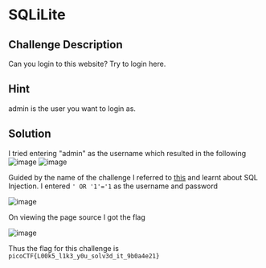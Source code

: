 # SQLiLite

## Challenge Description

Can you login to this website?
Try to login here.

## Hint

admin is the user you want to login as.

## Solution

I tried entering "admin" as the username which resulted in the following
![image](https://github.com/user-attachments/assets/98c4879d-e953-4ad4-95cb-cdd3aa52f423)
![image](https://github.com/user-attachments/assets/73e89726-541c-4f87-9392-02abd90b6237)

Guided by the name of the challenge I referred to [this](https://github.com/payloadbox/sql-injection-payload-list) and learnt about SQL Injection. 
I entered `' OR '1'='1` as the username and password

![image](https://github.com/user-attachments/assets/a6d1b399-4567-46b1-9a1a-3fdb1376683a)

On viewing the page source I got the flag

![image](https://github.com/user-attachments/assets/a7240b04-d704-41a0-b00b-a3fd0d2ea3a6)

Thus the flag for this challenge is `picoCTF{L00k5_l1k3_y0u_solv3d_it_9b0a4e21}`


